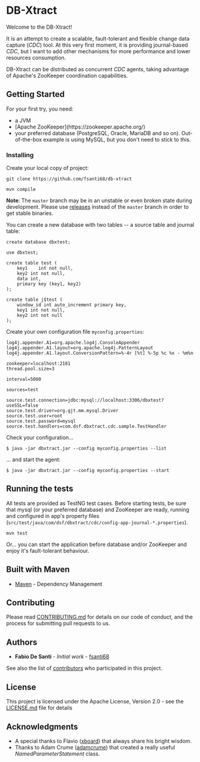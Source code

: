 # DB-Xtract

Welcome to the DB-Xtract!

It is an attempt to create a scalable, fault-tolerant and flexible change data capture (_CDC_) tool. At this very first moment, it is providing journal-based _CDC_, but I want to add other mechanisms for more performance and lower resources consumption.

DB-Xtract can be distributed as concurrent _CDC_ agents, taking advantage of Apache's ZooKeeper coordination capabilities.

## Getting Started

For your first try, you need:
<ul>
<li>a JVM</li>
<li>[Apache ZooKeeper](https://zookeeper.apache.org/)</li>
<li>your preferred database (PostgreSQL, Oracle, MariaDB and so on). Out-of-the-box example is using MySQL, but you don't need to stick to this.</li>
</ul>

### Installing

Create your local copy of project:
	
	git clone https://github.com/fsanti68/db-xtract
	
	mvn compile

**Note**: The <code>master</code> branch may be in an unstable or even broken state during development. Please use [releases](https://github.com/fsanti68/db-xtract/releases) instead of the <code>master</code> branch in order to get stable binaries.

You can create a new database with two tables -- a source table and journal table:

	create database dbxtest;
	
	use dbxtest;
	
	create table test (
		key1	int not null,
		key2 int not null,
		data int,
		primary key (key1, key2)
	); 
	
	create table j$test (
		window_id int auto_increment primary key,
		key1 int not null,
		key2 int not null
	);

Create your own configuration file <code>myconfig.properties</code>:

	log4j.appender.A1=org.apache.log4j.ConsoleAppender
	log4j.appender.A1.layout=org.apache.log4j.PatternLayout
	log4j.appender.A1.layout.ConversionPattern=%-4r [%t] %-5p %c %x - %m%n
	
	zookeeper=localhost:2181
	thread.pool.size=3
	
	interval=5000
	
	sources=test
	
	source.test.connection=jdbc:mysql://localhost:3306/dbxtest?useSSL=false
	source.test.driver=org.gjt.mm.mysql.Driver
	source.test.user=root
	source.test.password=mysql
	source.test.handlers=com.dsf.dbxtract.cdc.sample.TestHandler

Check your configuration...

	$ java -jar dbxtract.jar --config myconfig.properties --list
	
... and start the agent:

	$ java -jar dbxtract.jar --config myconfig.properties --start


## Running the tests

All tests are provided as TestNG test cases. Before starting tests, be sure that mysql (or your preferred database) and ZooKeeper are ready, running and configured in app's property files (<code>src/test/java/com/dsf/dbxtract/cdc/config-app-journal-*.properties</code>).

	mvn test
	
Or... you can start the application before database and/or ZooKeeper and enjoy it's fault-tolerant behaviour.


## Built with Maven

* [Maven](https://maven.apache.org/) - Dependency Management

## Contributing

Please read [CONTRIBUTING.md](CONTRIBUTING.md) for details on our code of conduct, and the process for submitting pull requests to us.

## Authors

* **Fabio De Santi** - *Initial work* - [fsanti68](https://github.com/fsanti68)

See also the list of [contributors](https://github.com/fsanti68/db-xtract/contributors) who participated in this project.

## License

This project is licensed under the Apache License, Version 2.0 - see the [LICENSE.md](LICENSE.md) file for details

## Acknowledgments

* A special thanks to Flavio ([xboard](https://github.com/xboard)) that always share his bright wisdom.
* Thanks to Adam Crume ([adamcrume](https://github.com/adamcrume)) that created a really useful *NamedParameterStatement* class.
